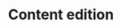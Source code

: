 ---
title: Content edition
keywords: ios
last_updated: February 6, 2017
tags: [core, content]
sidebar: ios_sidebar
permalink: ios_content_edition.html
folder: ios
---